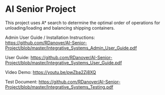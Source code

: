 # AI Senior Project

This project uses A* search to determine the optimal order of operations for unloading/loading and balancing shipping containers.

Admin User Guide / Installation Instructions: https://github.com/RDanover/AI-Senior-Project/blob/master/Integrative_Systems_Admin_User_Guide.pdf

User Guide: https://github.com/RDanover/AI-Senior-Project/blob/master/Integrative_Systems_User_Guide.pdf

Video Demo: https://youtu.be/pwZba2Zj8XQ

Test Document: https://github.com/RDanover/AI-Senior-Project/blob/master/Integrative_Systems_Testing.pdf
